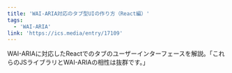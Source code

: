 ```yaml
---
title: 'WAI-ARIA対応のタブ型UIの作り方（React編）'
tags:
  - 'WAI-ARIA'
link: 'https://ics.media/entry/17109'
---
```


WAI-ARIAに対応したReactでのタブのユーザーインターフェースを解説。「これらのJSライブラリとWAI-ARIAの相性は抜群です。」
